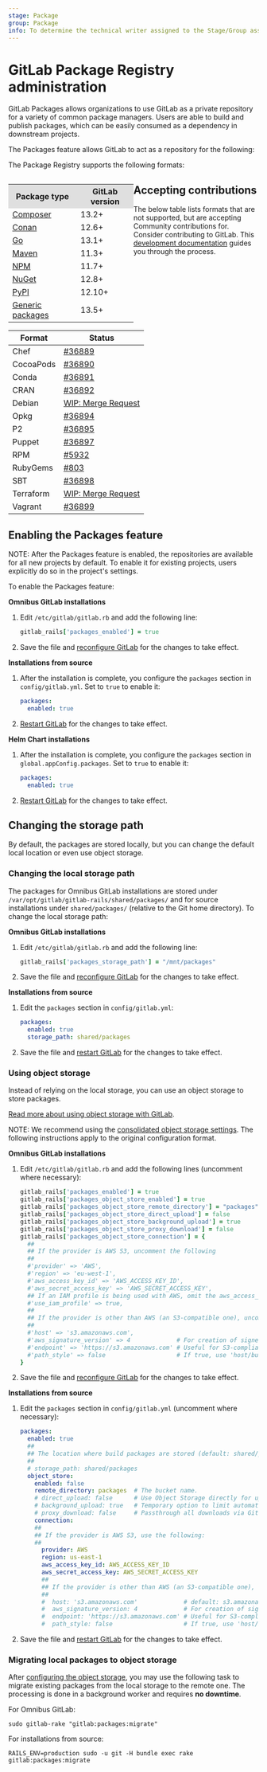 ```yaml
---
stage: Package
group: Package
info: To determine the technical writer assigned to the Stage/Group associated with this page, see https://about.gitlab.com/handbook/engineering/ux/technical-writing/#assignments
---
```


# GitLab Package Registry administration

GitLab Packages allows organizations to use GitLab as a private repository
for a variety of common package managers. Users are able to build and publish
packages, which can be easily consumed as a dependency in downstream projects.

The Packages feature allows GitLab to act as a repository for the following:

The Package Registry supports the following formats:

<div class="row">
<div class="col-md-9">
<table align="left" style="width:50%">
<tr style="background:#dfdfdf"><th>Package type</th><th>GitLab version</th></tr>
<tr><td><a href="https://docs.gitlab.com/ee/user/packages/composer_repository/index.html">Composer</a></td><td>13.2+</td></tr>
<tr><td><a href="https://docs.gitlab.com/ee/user/packages/conan_repository/index.html">Conan</a></td><td>12.6+</td></tr>
<tr><td><a href="https://docs.gitlab.com/ee/user/packages/go_proxy/index.html">Go</a></td><td>13.1+</td></tr>
<tr><td><a href="https://docs.gitlab.com/ee/user/packages/maven_repository/index.html">Maven</a></td><td>11.3+</td></tr>
<tr><td><a href="https://docs.gitlab.com/ee/user/packages/npm_registry/index.html">NPM</a></td><td>11.7+</td></tr>
<tr><td><a href="https://docs.gitlab.com/ee/user/packages/nuget_repository/index.html">NuGet</a></td><td>12.8+</td></tr>
<tr><td><a href="https://docs.gitlab.com/ee/user/packages/pypi_repository/index.html">PyPI</a></td><td>12.10+</td></tr>
<tr><td><a href="https://docs.gitlab.com/ee/user/packages/generic_packages/index.html">Generic packages</a></td><td>13.5+</td></tr>
</table>
</div>
</div>

## Accepting contributions

The below table lists formats that are not supported, but are accepting Community contributions for. Consider contributing to GitLab. This [development documentation](../../development/packages.md)
guides you through the process.

<!-- vale gitlab.Spelling = NO -->

| Format | Status |
| ------ | ------ |
| Chef      | [#36889](https://gitlab.com/gitlab-org/gitlab/-/issues/36889) |
| CocoaPods | [#36890](https://gitlab.com/gitlab-org/gitlab/-/issues/36890) |
| Conda     | [#36891](https://gitlab.com/gitlab-org/gitlab/-/issues/36891) |
| CRAN      | [#36892](https://gitlab.com/gitlab-org/gitlab/-/issues/36892) |
| Debian    | [WIP: Merge Request](https://gitlab.com/gitlab-org/gitlab/-/merge_requests/44746) |
| Opkg      | [#36894](https://gitlab.com/gitlab-org/gitlab/-/issues/36894) |
| P2        | [#36895](https://gitlab.com/gitlab-org/gitlab/-/issues/36895) |
| Puppet    | [#36897](https://gitlab.com/gitlab-org/gitlab/-/issues/36897) |
| RPM       | [#5932](https://gitlab.com/gitlab-org/gitlab/-/issues/5932) |
| RubyGems  | [#803](https://gitlab.com/gitlab-org/gitlab/-/issues/803) |
| SBT       | [#36898](https://gitlab.com/gitlab-org/gitlab/-/issues/36898) |
| Terraform | [WIP: Merge Request](https://gitlab.com/gitlab-org/gitlab/-/merge_requests/18834) |
| Vagrant   | [#36899](https://gitlab.com/gitlab-org/gitlab/-/issues/36899) |

<!-- vale gitlab.Spelling = YES -->

## Enabling the Packages feature

NOTE:
After the Packages feature is enabled, the repositories are available
for all new projects by default. To enable it for existing projects, users
explicitly do so in the project's settings.

To enable the Packages feature:

**Omnibus GitLab installations**

1. Edit `/etc/gitlab/gitlab.rb` and add the following line:

   ```ruby
   gitlab_rails['packages_enabled'] = true
   ```

1. Save the file and [reconfigure GitLab](../restart_gitlab.md#omnibus-gitlab-reconfigure "How to reconfigure Omnibus GitLab") for the changes to take effect.

**Installations from source**

1. After the installation is complete, you configure the `packages`
   section in `config/gitlab.yml`. Set to `true` to enable it:

   ```yaml
   packages:
     enabled: true
   ```

1. [Restart GitLab](../restart_gitlab.md#omnibus-gitlab-reconfigure "How to reconfigure Omnibus GitLab") for the changes to take effect.

**Helm Chart installations**

1. After the installation is complete, you configure the `packages`
   section in `global.appConfig.packages`. Set to `true` to enable it:

   ```yaml
   packages:
     enabled: true
   ```

1. [Restart GitLab](../restart_gitlab.md#helm-chart-installations "How to reconfigure Helm GitLab") for the changes to take effect.

## Changing the storage path

By default, the packages are stored locally, but you can change the default
local location or even use object storage.

### Changing the local storage path

The packages for Omnibus GitLab installations are stored under
`/var/opt/gitlab/gitlab-rails/shared/packages/` and for source
installations under `shared/packages/` (relative to the Git home directory).
To change the local storage path:

**Omnibus GitLab installations**

1. Edit `/etc/gitlab/gitlab.rb` and add the following line:

   ```ruby
   gitlab_rails['packages_storage_path'] = "/mnt/packages"
   ```

1. Save the file and [reconfigure GitLab](../restart_gitlab.md#omnibus-gitlab-reconfigure)
   for the changes to take effect.

**Installations from source**

1. Edit the `packages` section in `config/gitlab.yml`:

   ```yaml
   packages:
     enabled: true
     storage_path: shared/packages
   ```

1. Save the file and [restart GitLab](../restart_gitlab.md#installations-from-source) for the changes to take effect.

### Using object storage

Instead of relying on the local storage, you can use an object storage to
store packages.

[Read more about using object storage with GitLab](../object_storage.md).

NOTE:
We recommend using the [consolidated object storage settings](../object_storage.md#consolidated-object-storage-configuration). The following instructions apply to the original configuration format.

**Omnibus GitLab installations**

1. Edit `/etc/gitlab/gitlab.rb` and add the following lines (uncomment where
   necessary):

   ```ruby
   gitlab_rails['packages_enabled'] = true
   gitlab_rails['packages_object_store_enabled'] = true
   gitlab_rails['packages_object_store_remote_directory'] = "packages" # The bucket name.
   gitlab_rails['packages_object_store_direct_upload'] = false         # Use Object Storage directly for uploads instead of background uploads if enabled (Default: false).
   gitlab_rails['packages_object_store_background_upload'] = true      # Temporary option to limit automatic upload (Default: true).
   gitlab_rails['packages_object_store_proxy_download'] = false        # Passthrough all downloads via GitLab instead of using Redirects to Object Storage.
   gitlab_rails['packages_object_store_connection'] = {
     ##
     ## If the provider is AWS S3, uncomment the following
     ##
     #'provider' => 'AWS',
     #'region' => 'eu-west-1',
     #'aws_access_key_id' => 'AWS_ACCESS_KEY_ID',
     #'aws_secret_access_key' => 'AWS_SECRET_ACCESS_KEY',
     ## If an IAM profile is being used with AWS, omit the aws_access_key_id and aws_secret_access_key and uncomment
     #'use_iam_profile' => true,
     ##
     ## If the provider is other than AWS (an S3-compatible one), uncomment the following
     ##
     #'host' => 's3.amazonaws.com',
     #'aws_signature_version' => 4             # For creation of signed URLs. Set to 2 if provider does not support v4.
     #'endpoint' => 'https://s3.amazonaws.com' # Useful for S3-compliant services such as DigitalOcean Spaces.
     #'path_style' => false                    # If true, use 'host/bucket_name/object' instead of 'bucket_name.host/object'.
   }
   ```

1. Save the file and [reconfigure GitLab](../restart_gitlab.md#omnibus-gitlab-reconfigure)
   for the changes to take effect.

**Installations from source**

1. Edit the `packages` section in `config/gitlab.yml` (uncomment where necessary):

   ```yaml
   packages:
     enabled: true
     ##
     ## The location where build packages are stored (default: shared/packages).
     ##
     # storage_path: shared/packages
     object_store:
       enabled: false
       remote_directory: packages  # The bucket name.
       # direct_upload: false      # Use Object Storage directly for uploads instead of background uploads if enabled (Default: false).
       # background_upload: true   # Temporary option to limit automatic upload (Default: true).
       # proxy_download: false     # Passthrough all downloads via GitLab instead of using Redirects to Object Storage.
       connection:
       ##
       ## If the provider is AWS S3, use the following:
       ##
         provider: AWS
         region: us-east-1
         aws_access_key_id: AWS_ACCESS_KEY_ID
         aws_secret_access_key: AWS_SECRET_ACCESS_KEY
         ##
         ## If the provider is other than AWS (an S3-compatible one), comment out the previous 4 lines and use the following instead:
         ##
         #  host: 's3.amazonaws.com'             # default: s3.amazonaws.com.
         #  aws_signature_version: 4             # For creation of signed URLs. Set to 2 if provider does not support v4.
         #  endpoint: 'https://s3.amazonaws.com' # Useful for S3-compliant services such as DigitalOcean Spaces.
         #  path_style: false                    # If true, use 'host/bucket_name/object' instead of 'bucket_name.host/object'.
   ```

1. Save the file and [restart GitLab](../restart_gitlab.md#installations-from-source) for the changes to take effect.

### Migrating local packages to object storage

After [configuring the object storage](#using-object-storage), you may use the
following task to migrate existing packages from the local storage to the remote one.
The processing is done in a background worker and requires **no downtime**.

For Omnibus GitLab:

```shell
sudo gitlab-rake "gitlab:packages:migrate"
```

For installations from source:

```shell
RAILS_ENV=production sudo -u git -H bundle exec rake gitlab:packages:migrate
```
